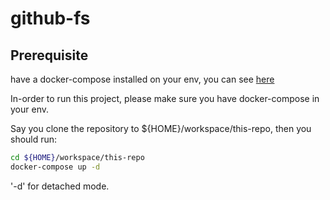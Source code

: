 # github-fs

## Prerequisite
have a docker-compose installed on your env, you can see [here](https://docs.docker.com/compose/install)

In-order to run this project, please make sure you have docker-compose in your env.

Say you clone the repository to ${HOME}/workspace/this-repo, then you should run:

```bash
cd ${HOME}/workspace/this-repo
docker-compose up -d
```

'-d' for detached mode.


